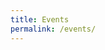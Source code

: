 ```yaml
---
title: Events
permalink: /events/
---
```

 

<p> <div class="iframely-embed"><div class="iframely-responsive" style="height: 140px; padding-bottom: 0;"><a href="https://events.docker.com/events/details/docker-bangalore-presents-meetup-51-joint-meetup-with-docker-malaysia-docker-pune-group-docker-devops-and-iot/" data-iframely-url="//cdn.iframe.ly/X0Qq8cX"></a></div></div><script async src="//cdn.iframe.ly/embed.js" charset="utf-8"></script> </p>
